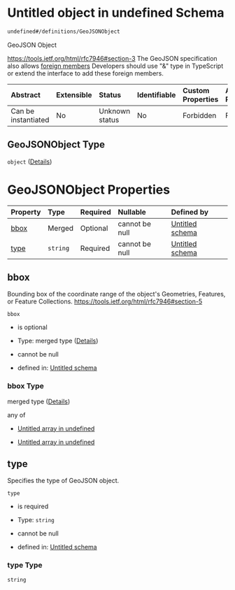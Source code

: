 # Untitled object in undefined Schema

```txt
undefined#/definitions/GeoJSONObject
```

GeoJSON Object

<https://tools.ietf.org/html/rfc7946#section-3> The GeoJSON specification also allows [foreign members](https://tools.ietf.org/html/rfc7946#section-6.1) Developers should use "&" type in TypeScript or extend the interface to add these foreign members.

| Abstract            | Extensible | Status         | Identifiable | Custom Properties | Additional Properties | Access Restrictions | Defined In                                                        |
| :------------------ | :--------- | :------------- | :----------- | :---------------- | :-------------------- | :------------------ | :---------------------------------------------------------------- |
| Can be instantiated | No         | Unknown status | No           | Forbidden         | Forbidden             | none                | [models.schema.json\*](models.schema.json "open original schema") |

## GeoJSONObject Type

`object` ([Details](models-definitions-geojsonobject.md))

# GeoJSONObject Properties

| Property      | Type     | Required | Nullable       | Defined by                                                                                                                    |
| :------------ | :------- | :------- | :------------- | :---------------------------------------------------------------------------------------------------------------------------- |
| [bbox](#bbox) | Merged   | Optional | cannot be null | [Untitled schema](models-definitions-bbox.md "undefined#/definitions/GeoJSONObject/properties/bbox")                          |
| [type](#type) | `string` | Required | cannot be null | [Untitled schema](models-definitions-geojsonobject-properties-type.md "undefined#/definitions/GeoJSONObject/properties/type") |

## bbox

Bounding box of the coordinate range of the object's Geometries, Features, or Feature Collections. <https://tools.ietf.org/html/rfc7946#section-5>

`bbox`

*   is optional

*   Type: merged type ([Details](models-definitions-bbox.md))

*   cannot be null

*   defined in: [Untitled schema](models-definitions-bbox.md "undefined#/definitions/GeoJSONObject/properties/bbox")

### bbox Type

merged type ([Details](models-definitions-bbox.md))

any of

*   [Untitled array in undefined](models-definitions-bbox2d.md "check type definition")

*   [Untitled array in undefined](models-definitions-bbox3d.md "check type definition")

## type

Specifies the type of GeoJSON object.

`type`

*   is required

*   Type: `string`

*   cannot be null

*   defined in: [Untitled schema](models-definitions-geojsonobject-properties-type.md "undefined#/definitions/GeoJSONObject/properties/type")

### type Type

`string`
